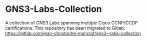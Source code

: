 # GNS3-Labs-Collection
A collection of GNS3 Labs spanning multiple Cisco CCNP/CCDP certifications.
This repository has been migrated to Gitlab: https://gitlab.com/jean-christophe-manciot/gns3--labs-collection
